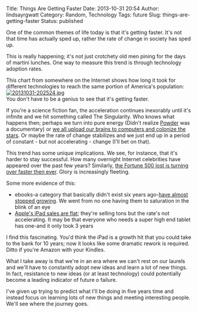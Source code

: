Title: Things Are Getting Faster
Date: 2013-10-31 20:54
Author: lindsayrgwatt
Category: Random, Technology
Tags: future
Slug: things-are-getting-faster
Status: published

One of the common themes of life today is that it's getting faster. It's not that time has actually sped up, rather the rate of change in society has sped up.

This is really happening; it's not just crotchety old men pining for the days of martini lunches. One way to measure this trend is through technology adoption rates.

This chart from somewhere on the Internet shows how long it took for different technologies to reach the same portion of America's population:  
[<img src="{static}/images/2013/10/20131031-202524.jpg" class="alignnone size-full" alt="20131031-202524.jpg" />]({static}/images/2013/10/20131031-202524.jpg)  
You don't have to be a genius to see that it's getting faster.

If you're a science fiction fan, the acceleration continues inexorably until it's infinite and we hit something called The Singularity. Who knows what happens then; perhaps we turn into pure energy (Didn't realize [Powder](https://www.youtube.com/watch?v=WXViX1bd6w4) was a documentary) or [we all upload our brains to computers and colonize the stars](http://en.m.wikipedia.org/wiki/Accelerando_(novel)). Or maybe the rate of change stabilizes and we just end up in a period of constant - but not accelerating - change (I'll bet on that).

This trend has some unique implications. We see, for instance, that it's harder to stay successful. How many overnight Internet celebrities have appeared over the past few years? Similarly, [the Fortune 500 lost is turning over faster then ever](http://www.wired.com/wiredscience/2012/06/fortune-500-turnover-and-its-meaning/). Glory is increasingly fleeting.

Some more evidence of this:

- ebooks-a category that basically didn't exist six years ago-[have almost stopped growing](http://www.roughtype.com/?p=3590). We went from no one having them to saturation in the blink of an eye
- [Apple's iPad sales are flat](https://medium.com/p/4cc2aa1bf17d); they're selling tons but the rate's not accelerating. It may be that everyone who needs a super high end tablet has one-and it only took 3 years

I find this fascinating. You'd think the iPad is a growth hit that you could take to the bank for 10 years; now it looks like some dramatic rework is required. Ditto if you're Amazon with your Kindles.

What I take away is that we're in an era where we can't rest on our laurels and we'll have to constantly adopt new ideas and learn a lot of new things. In fact, resistance to new ideas (or at least technology) could potentially become a leading indicator of future o failure.

I've given up trying to predict what I'll be doing in five years time and instead focus on learning lots of new things and meeting interesting people. We'll see where the journey goes.
